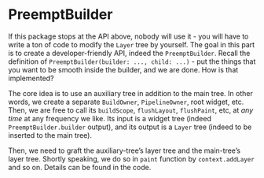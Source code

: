 # PreemptBuilder

If this package stops at the API above, nobody will use it - you will have to write a ton of code to modify the `Layer` tree by yourself. The goal in this part is to create a developer-friendly API, indeed the `PreemptBuilder`. Recall the definition of `PreemptBuilder(builder: ..., child: ...)` - put the things that you want to be smooth inside the builder, and we are done. How is that implemented?

The core idea is to use an auxiliary tree in addition to the main tree. In other words, we create a separate `BuildOwner`, `PipelineOwner`, root widget, etc. Then, we are free to call its `buildScope`, `flushLayout`, `flushPaint`, etc, at *any time* at any frequency we like. Its input is a widget tree (indeed `PreemptBuilder.builder` output), and its output is a `Layer` tree (indeed to be inserted to the main tree).

Then, we need to graft the auxiliary-tree’s layer tree and the main-tree’s layer tree. Shortly speaking, we do so in `paint` function by `context.addLayer` and so on. Details can be found in the code.